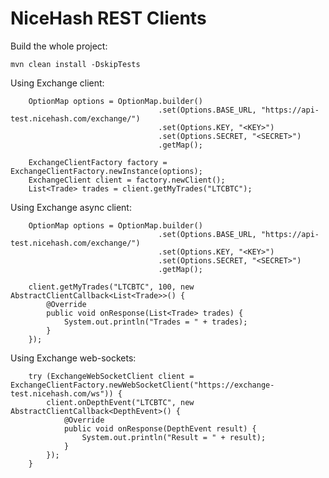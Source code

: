 # NiceHash REST Clients

Build the whole project:

    mvn clean install -DskipTests

Using Exchange client:

        OptionMap options = OptionMap.builder()
                                     .set(Options.BASE_URL, "https://api-test.nicehash.com/exchange/")
                                     .set(Options.KEY, "<KEY>")
                                     .set(Options.SECRET, "<SECRET>")
                                     .getMap();

        ExchangeClientFactory factory = ExchangeClientFactory.newInstance(options);
        ExchangeClient client = factory.newClient();
        List<Trade> trades = client.getMyTrades("LTCBTC");

Using Exchange async client:

        OptionMap options = OptionMap.builder()
                                     .set(Options.BASE_URL, "https://api-test.nicehash.com/exchange/")
                                     .set(Options.KEY, "<KEY>")
                                     .set(Options.SECRET, "<SECRET>")
                                     .getMap();

        client.getMyTrades("LTCBTC", 100, new AbstractClientCallback<List<Trade>>() {
            @Override
            public void onResponse(List<Trade> trades) {
                System.out.println("Trades = " + trades);
            }
        });

Using Exchange web-sockets:

        try (ExchangeWebSocketClient client = ExchangeClientFactory.newWebSocketClient("https://exchange-test.nicehash.com/ws")) {
            client.onDepthEvent("LTCBTC", new AbstractClientCallback<DepthEvent>() {
                @Override
                public void onResponse(DepthEvent result) {
                    System.out.println("Result = " + result);
                }
            });
        }
